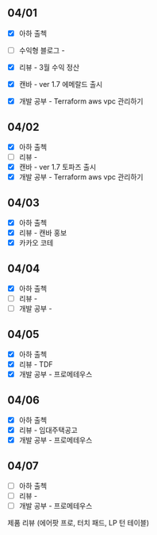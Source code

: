 ## 04/01

- [x] 아하 출첵 
- [ ] 수익형 블로그 - 
- [x] 리뷰 - 3월 수익 정산
- [x] 캔바 - ver 1.7 에메랄드 출시
- [x] 개발 공부 - Terraform aws vpc 관리하기


## 04/02

- [x] 아하 출첵 
- [ ] 리뷰 - 
- [x] 캔바 - ver 1.7 토파즈 출시
- [x] 개발 공부 - Terraform aws vpc 관리하기

## 04/03

- [x] 아하 출첵 
- [x] 리뷰 - 캔바 홍보
- [x] 카카오 코테

## 04/04

- [x] 아하 출첵 
- [ ] 리뷰 - 
- [ ] 개발 공부 - 

## 04/05

- [x] 아하 출첵 
- [x] 리뷰 - TDF
- [x] 개발 공부 - 프로메테우스 

## 04/06

- [x] 아하 출첵 
- [x] 리뷰 - 임대주택공고
- [x] 개발 공부 - 프로메테우스 

## 04/07

- [ ] 아하 출첵 
- [ ] 리뷰 - 
- [ ] 개발 공부 - 프로메테우스 

제품 리뷰 (에어팟 프로, 터치 패드, LP 턴 테이블) 
